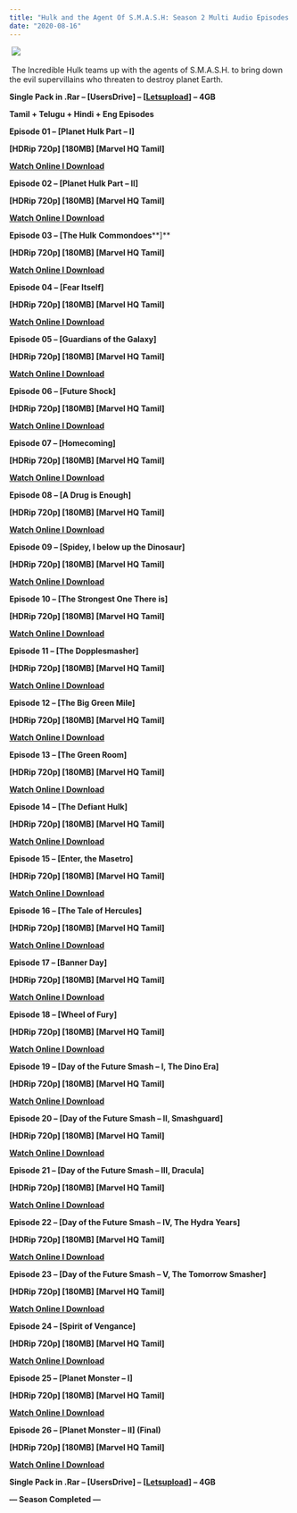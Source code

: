```yaml
---
title: "Hulk and the Agent Of S.M.A.S.H: Season 2 Multi Audio Episodes [Marvel HQ India]"
date: "2020-08-16"
---
```


 [![](https://1.bp.blogspot.com/-Q_TqdBMEWU8/XzjYlsDccZI/AAAAAAAABFw/cBotnRnyvS4MzrNZylqCZ4ErlX8QvJMVQCLcBGAsYHQ/d/scale.jpg)](https://1.bp.blogspot.com/-Q_TqdBMEWU8/XzjYlsDccZI/AAAAAAAABFw/cBotnRnyvS4MzrNZylqCZ4ErlX8QvJMVQCLcBGAsYHQ/s1200/scale.jpg)

 The Incredible Hulk teams up with the agents of S.M.A.S.H. to bring down the evil supervillains who threaten to destroy planet Earth.

**Single Pack in .Rar – \[UsersDrive\] – \[[Letsupload](http://gestyy.com/ewVznw)\] – 4GB**

**Tamil + Telugu + Hindi + Eng Episodes**

**Episode 01 – \[Planet Hulk Part – I\]**

**\[HDRip 720p\] \[180MB\] \[Marvel HQ Tamil\]**

**[Watch Online I Download](https://drive.google.com/file/d/1vpWL3l3XfSPTY_cVzt7Qk9TfZTWTnWk9/view?usp=sharing)**

**Episode 02 – \[Planet Hulk Part – II\]**

**\[HDRip 720p\] \[180MB\] \[Marvel HQ Tamil\]**

**[Watch Online I Download](https://drive.google.com/file/d/1FOfvJJvfh0knvfrQ0lMRCPxf3aVb6rvQ/view?usp=sharing)**

**Episode 03 – \[The Hulk** **Commondoes****\]**

**\[HDRip 720p\] \[180MB\] \[Marvel HQ Tamil\]**

**[Watch Online I Download](https://drive.google.com/file/d/12mlfRxm58wwok_efNzfLFk-b2P6akv_w/view?usp=sharing)**

**Episode 04 – \[Fear Itself\]**

**\[HDRip 720p\] \[180MB\] \[Marvel HQ Tamil\]**

**[Watch Online I Download](https://drive.google.com/file/d/1BzpnRENy_OvC-TzthYKZ9kTVwHkEfUUI/view?usp=sharing)**

**Episode 05 – \[Guardians of the Galaxy\]**

**\[HDRip 720p\] \[180MB\] \[Marvel HQ Tamil\]**

**[Watch Online I Download](https://drive.google.com/file/d/1bqGmm7eB1uWpVpIN12fqjNXbI5tdFbaT/view?usp=sharing)**

**Episode 06 – \[Future Shock\]**

**\[HDRip 720p\] \[180MB\] \[Marvel HQ Tamil\]**

**[Watch Online I Download](https://drive.google.com/file/d/1pxltJf7FX3XHlDWEKXg1jEFA7iBApFwK/view?usp=sharing)**

**Episode 07 – \[Homecoming\]**

**\[HDRip 720p\] \[180MB\] \[Marvel HQ Tamil\]**

**[Watch Online I Download](https://drive.google.com/file/d/1Wx9Ydc7yzL4EY_bWVHOJK0hAXIA8cbfq/view?usp=sharing)**

**Episode 08 – \[A Drug is Enough\]**

**\[HDRip 720p\] \[180MB\] \[Marvel HQ Tamil\]**

**[Watch Online I Download](https://drive.google.com/file/d/17TncaQl3mVS_a4w8l__yFcwT0a7nva0G/view?usp=sharing)**

**Episode 09 – \[Spidey, I below up the Dinosaur\]**

**\[HDRip 720p\] \[180MB\] \[Marvel HQ Tamil\]**

**[Watch Online I Download](https://drive.google.com/file/d/1PdXbyHkoMoPMPMScRBwiCiQF1FgGkcgC/view?usp=sharing)**

**Episode 10 – \[The Strongest One There is\]**

**\[HDRip 720p\] \[180MB\] \[Marvel HQ Tamil\]**

**[Watch Online I Download](https://drive.google.com/file/d/1uhmZNEzfsYhwfEa8Je3hTdTfmWZArC7o/view?usp=sharing)**

**Episode 11 – \[The Dopplesmasher\]**

**\[HDRip 720p\] \[180MB\] \[Marvel HQ Tamil\]**

**[Watch Online I Download](https://drive.google.com/file/d/1_VzPEa3MN4TmYYcpJv0i35taDcFL4kAF/view?usp=sharing)**

**Episode 12 – \[The Big Green Mile\]**

**\[HDRip 720p\] \[180MB\] \[Marvel HQ Tamil\]**

**[Watch Online I Download](https://drive.google.com/file/d/1KjUa9wZxkVsAG0sIsIllvo_M30fXT4lm/view?usp=sharing)**

**Episode 13 – \[The Green Room\]**

**\[HDRip 720p\] \[180MB\] \[Marvel HQ Tamil\]**

**[Watch Online I Download](https://drive.google.com/file/d/1gef75FwkQGoJBKRALxKxxBVSZlwpFyP3/view?usp=sharing)**

**Episode 14 – \[The Defiant Hulk\]**

**\[HDRip 720p\] \[180MB\] \[Marvel HQ Tamil\]**

**[Watch Online I Download](https://drive.google.com/file/d/1LraKzeLYKg3W_3bt3fZ2t38Ojo56GJxZ/view?usp=sharing)**

**Episode 15 – \[Enter, the Masetro\]**

**\[HDRip 720p\] \[180MB\] \[Marvel HQ Tamil\]**

**[Watch Online I Download](https://drive.google.com/file/d/1n3YBY5KlKM6O1aM6blT8N2kzRCYFjiB8/view?usp=sharing)**

**Episode 16 – \[The Tale of Hercules\]**

**\[HDRip 720p\] \[180MB\] \[Marvel HQ Tamil\]**

**[Watch Online I Download](https://drive.google.com/file/d/1NfSbvHVTn6dzZbLIrW9eYlHjT7yeUwUn/view?usp=sharing)**

**Episode 17 – \[Banner Day\]**

**\[HDRip 720p\] \[180MB\] \[Marvel HQ Tamil\]**

**[Watch Online I Download](https://drive.google.com/file/d/1SL-8_oqOptWePRzls6Io6ooanBa6p0Ai/view?usp=sharing)**

**Episode 18 – \[Wheel of Fury\]**

**\[HDRip 720p\] \[180MB\] \[Marvel HQ Tamil\]**

**[Watch Online I Download](https://drive.google.com/file/d/19ROeM4wBPmQ5rAf8SOk_M1aA6KmCr0u0/view?usp=sharing)**

**Episode 19 – \[Day of the Future Smash – I, The Dino Era\]**

**\[HDRip 720p\] \[180MB\] \[Marvel HQ Tamil\]**

**[Watch Online I Download](https://drive.google.com/file/d/1UDpSlL2zB0SoFzyOGyrXEIGtEjn4xqO6/view?usp=sharing)**

**Episode 20 – \[Day of the Future Smash – II, Smashguard\]**

**\[HDRip 720p\] \[180MB\] \[Marvel HQ Tamil\]**

**[Watch Online I Download](https://drive.google.com/file/d/15YIsSg2E8NLW--WVWg-DL0YK9M-VNnE4/view?usp=sharing)**

**Episode 21 – \[Day of the Future Smash – III, Dracula\]**

**\[HDRip 720p\] \[180MB\] \[Marvel HQ Tamil\]**

**[Watch Online I Download](https://drive.google.com/file/d/1oqEDEVxy9D1HND-enrSI96UBg_l6r1ny/view?usp=sharing)**

**Episode 22 – \[Day of the Future Smash – IV, The Hydra Years\]**

**\[HDRip 720p\] \[180MB\] \[Marvel HQ Tamil\]**

**[Watch Online I Download](https://drive.google.com/file/d/1AJtB9eWbFgwDZMmoRMkjvzpTGrG7MsH-/view?usp=sharing)**

**Episode 23 – \[Day of the Future Smash – V, The Tomorrow Smasher\]**

**\[HDRip 720p\] \[180MB\] \[Marvel HQ Tamil\]**

**[Watch Online I Download](https://drive.google.com/file/d/1mliYkr9wyQmtf9tS6h6AgyFFQoVreDVG/view?usp=sharing)**

**Episode 24 – \[Spirit of Vengance\]**

**\[HDRip 720p\] \[180MB\] \[Marvel HQ Tamil\]**

**[Watch Online I Download](https://drive.google.com/file/d/1lzz_KXlaA6WzhrqpIIwfoeuhpvquFcF6/view?usp=sharing)**

**Episode 25 – \[Planet Monster – I\]**

**\[HDRip 720p\] \[180MB\] \[Marvel HQ Tamil\]**

**[Watch Online I Download](https://drive.google.com/file/d/1N9poeR6Gh1SLrNC2Apx4pDr4CJMi28Ar/view?usp=sharing)**

**Episode 26 – \[Planet Monster – II\] (Final)**

**\[HDRip 720p\] \[180MB\] \[Marvel HQ Tamil\]**

**[Watch Online I Download](https://drive.google.com/file/d/1QzJCj5d1lP5-yainWlVLj88JB_8vt3zZ/view?usp=sharing)**

**Single Pack in .Rar – \[UsersDrive\] – \[[Letsupload](http://gestyy.com/ewVznw)\] – 4GB**

**— Season Completed —**
